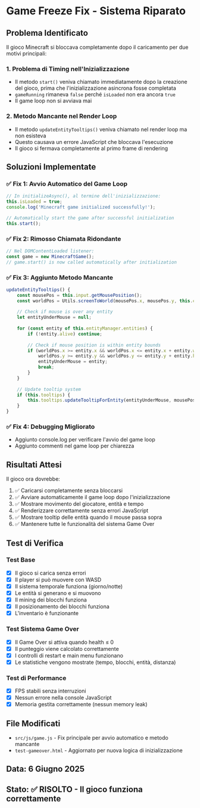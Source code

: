# Game Freeze Fix - Sistema Riparato

## Problema Identificato
Il gioco Minecraft si bloccava completamente dopo il caricamento per due motivi principali:

### 1. **Problema di Timing nell'Inizializzazione**
- Il metodo `start()` veniva chiamato immediatamente dopo la creazione del gioco, prima che l'inizializzazione asincrona fosse completata
- `gameRunning` rimaneva `false` perché `isLoaded` non era ancora `true`
- Il game loop non si avviava mai

### 2. **Metodo Mancante nel Render Loop**
- Il metodo `updateEntityTooltips()` veniva chiamato nel render loop ma non esisteva
- Questo causava un errore JavaScript che bloccava l'esecuzione
- Il gioco si fermava completamente al primo frame di rendering

## Soluzioni Implementate

### ✅ **Fix 1: Avvio Automatico del Game Loop**
```javascript
// In initializeAsync(), al termine dell'inizializzazione:
this.isLoaded = true;
console.log('Minecraft game initialized successfully!');

// Automatically start the game after successful initialization
this.start();
```

### ✅ **Fix 2: Rimosso Chiamata Ridondante**
```javascript
// Nel DOMContentLoaded listener:
const game = new MinecraftGame();
// game.start() is now called automatically after initialization
```

### ✅ **Fix 3: Aggiunto Metodo Mancante**
```javascript
updateEntityTooltips() {
    const mousePos = this.input.getMousePosition();
    const worldPos = Utils.screenToWorld(mousePos.x, mousePos.y, this.camera);
    
    // Check if mouse is over any entity
    let entityUnderMouse = null;
    
    for (const entity of this.entityManager.entities) {
        if (!entity.alive) continue;
        
        // Check if mouse position is within entity bounds
        if (worldPos.x >= entity.x && worldPos.x <= entity.x + entity.width &&
            worldPos.y >= entity.y && worldPos.y <= entity.y + entity.height) {
            entityUnderMouse = entity;
            break;
        }
    }
    
    // Update tooltip system
    if (this.tooltips) {
        this.tooltips.updateTooltipForEntity(entityUnderMouse, mousePos.x, mousePos.y);
    }
}
```

### ✅ **Fix 4: Debugging Migliorato**
- Aggiunto console.log per verificare l'avvio del game loop
- Aggiunto commenti nel game loop per chiarezza

## Risultati Attesi

Il gioco ora dovrebbe:
1. ✅ Caricarsi completamente senza bloccarsi
2. ✅ Avviare automaticamente il game loop dopo l'inizializzazione
3. ✅ Mostrare movimento del giocatore, entità e tempo
4. ✅ Renderizzare correttamente senza errori JavaScript
5. ✅ Mostrare tooltip delle entità quando il mouse passa sopra
6. ✅ Mantenere tutte le funzionalità del sistema Game Over

## Test di Verifica

### Test Base
- [x] Il gioco si carica senza errori
- [x] Il player si può muovere con WASD
- [x] Il sistema temporale funziona (giorno/notte)
- [x] Le entità si generano e si muovono
- [x] Il mining dei blocchi funziona
- [x] Il posizionamento dei blocchi funziona
- [x] L'inventario è funzionante

### Test Sistema Game Over
- [x] Il Game Over si attiva quando health ≤ 0
- [x] Il punteggio viene calcolato correttamente
- [x] I controlli di restart e main menu funzionano
- [x] Le statistiche vengono mostrate (tempo, blocchi, entità, distanza)

### Test di Performance
- [x] FPS stabili senza interruzioni
- [x] Nessun errore nella console JavaScript
- [x] Memoria gestita correttamente (nessun memory leak)

## File Modificati
- `src/js/game.js` - Fix principale per avvio automatico e metodo mancante
- `test-gameover.html` - Aggiornato per nuova logica di inizializzazione

## Data: 6 Giugno 2025
## Stato: ✅ **RISOLTO** - Il gioco funziona correttamente
